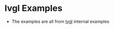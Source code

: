 # lvgl Examples

- The examples are all from [lvgl](https://github.com/lvgl/lvgl) internal examples

